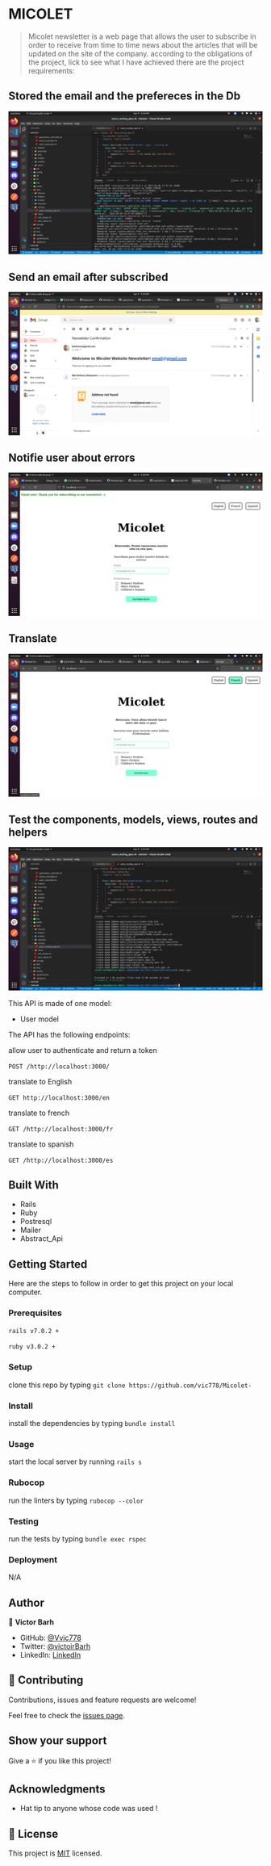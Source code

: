 # MICOLET

> Micolet newsletter is a web page that allows the user to subscribe in order to receive from time to time news about the articles that will be updated on the site of the company. according to the obligations of the project, lick to see what I have achieved 
 there are the project requirements:

 ## Stored the email and the prefereces in the Db
 ![](https://github.com/vic778/Micolet-/blob/develop/screens/save-data.png)

 ## Send an email after subscribed
 ![](https://github.com/vic778/Micolet-/blob/develop/screens/enail.png)

 ## Notifie user about errors
 ![](https://github.com/vic778/Micolet-/blob/develop/screens/notifiction.png)

  ## Translate
 ![](https://github.com/vic778/Micolet-/blob/develop/screens/translate.png)

 ## Test the components, models, views, routes and helpers
 ![](https://github.com/vic778/Micolet-/blob/develop/screens/test.png)
 

This API is made of one model:
- User model

The API has the following endpoints:


allow user to authenticate and return a token

`POST /http://localhost:3000/`

translate to English

`GET http://localhost:3000/en`

translate to french

`GET /http://localhost:3000/fr`

translate to spanish

`GET /http://localhost:3000/es`

## Built With

- Rails
- Ruby 
- Postresql
- Mailer
- Abstract_Api

## Getting Started

Here are the steps to follow in order to get this project on your local computer.

### Prerequisites

`rails v7.0.2 +`

`ruby v3.0.2 +`

### Setup

clone this repo by typing `git clone https://github.com/vic778/Micolet-`

### Install

install the dependencies by typing `bundle install`

### Usage

start the local server by running `rails s`

### Rubocop

run the linters by typing `rubocop --color`


### Testing

run the tests by typing `bundle exec rspec`

### Deployment

N/A

## Author

👤 **Victor Barh**

- GitHub: [@Vvic778](https://github.com/vic778)
- Twitter: [@victoirBarh](https://twitter.com/)
- LinkedIn: [LinkedIn](https://linkedin.com/in/victoir-barh)


## 🤝 Contributing

Contributions, issues and feature requests are welcome!

Feel free to check the [issues page](issues/).

## Show your support

Give a ⭐️ if you like this project!

## Acknowledgments

- Hat tip to anyone whose code was used !

## 📝 License

This project is [MIT](lic.url) licensed.
